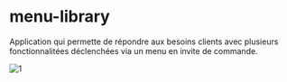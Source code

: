 # menu-library
Application qui permette de répondre aux besoins clients avec plusieurs fonctionnalitées déclenchées via un menu en invite de commande.

![1](https://github.com/ArPimentel/menu-library/src/Img/1.jpg)

